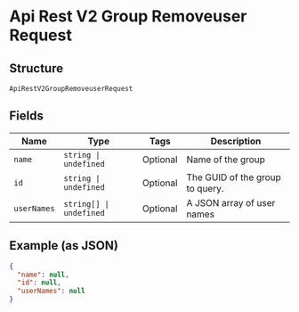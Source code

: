 
# Api Rest V2 Group Removeuser Request

## Structure

`ApiRestV2GroupRemoveuserRequest`

## Fields

| Name | Type | Tags | Description |
|  --- | --- | --- | --- |
| `name` | `string \| undefined` | Optional | Name of the group |
| `id` | `string \| undefined` | Optional | The GUID of the group to query. |
| `userNames` | `string[] \| undefined` | Optional | A JSON array of user names |

## Example (as JSON)

```json
{
  "name": null,
  "id": null,
  "userNames": null
}
```

